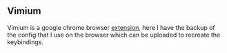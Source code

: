 ## Vimium
Vimium is a google chrome browser [extension](https://chromewebstore.google.com/detail/vimium/dbepggeogbaibhgnhhndojpepiihcmeb), here I have the backup of the config that I use on the browser which can be uploaded to recreate the keybindings.
